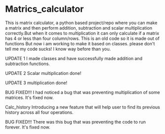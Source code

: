# Matrics_calculator
This is matrix calculator, a python based project/repo where you can make a matrix and then perform addition, subtraction and scalar multiplication correctly.But when it comes to 
multiplication it can only calculate if a matrix has 4 or less than four column/rows.
This is an old code so it is made out of functions But now i am working to make it based on classes.
please don't tell me my code sucks! I know way before than you.


UPDATE 1 
I made classes and have successfully made addition and subtraction functions.

UPDATE  2
Scalar multiplication done! 

UPDATE 3
multiplication done! 

BUG FIXED!!! 
I had noticed a bug that was preventing multiplication of some matrices. It's fixed now. 

Calc_history
Introducing a new feature that will help user to find its previous history across all four operations.

BUG FIXED!!!
There was this bug that was preventing the code to run forever. It's fixed now.
